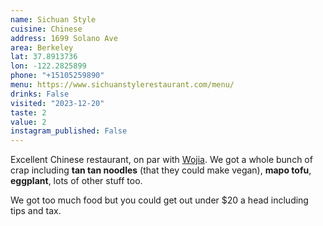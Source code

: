 ```yaml
---
name: Sichuan Style
cuisine: Chinese
address: 1699 Solano Ave
area: Berkeley
lat: 37.8913736
lon: -122.2825899
phone: "+15105259890"
menu: https://www.sichuanstylerestaurant.com/menu/
drinks: False
visited: "2023-12-20"
taste: 2
value: 2
instagram_published: False
---
```


Excellent Chinese restaurant, on par with [Wojia](/places/wojia-hunan-cuisine). We got a whole bunch of crap including **tan tan noodles** (that they could make vegan), **mapo tofu**, **eggplant**, lots of other stuff too.

We got too much food but you could get out under $20 a head including tips and tax.
